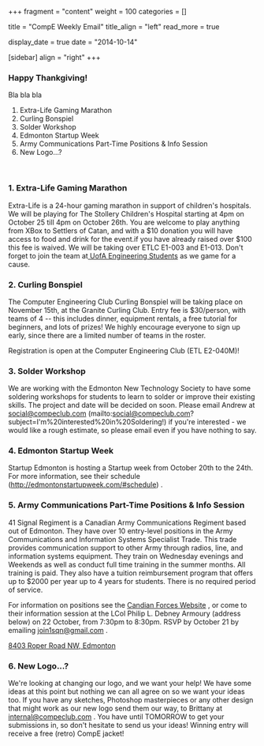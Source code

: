 
+++
fragment = "content"
weight = 100
categories = []

title = "CompE Weekly Email"
title_align = "left"
read_more = true

display_date = true
date = "2014-10-14" 

[sidebar]
  align = "right"
+++
    
### Happy Thankgiving!


Bla bla bla
1. Extra-Life Gaming Marathon
2. Curling Bonspiel
3. Solder Workshop
4. Edmonton Startup Week
5. Army Communications Part-Time Positions & Info Session
6. New Logo...?
</br>

### 1. Extra-Life Gaming Marathon
Extra-Life is a 24-hour gaming marathon in support of children's hospitals. We will be playing for The Stollery Children's Hospital starting at 4pm on October 25 till 4pm on October 26th. You are welcome to play anything from XBox to Settlers of Catan, and with a  $10 donation you will have access to food and drink for the event.if you have already raised over $100 this fee is waived. We will be taking over ETLC E1-003 and E1-013. Don't forget to join the  team at[ UofA Engineering Students](http://www.extra-life.org/index.cfm?fuseaction=donorDrive.team&teamID=16934) as we game for a cause.
</br>

### 2. Curling Bonspiel

The Computer Engineering Club Curling Bonspiel will be taking place on November 15th, at the Granite Curling Club. Entry fee is $30/person, with teams of 4 -- this includes dinner, equipment rentals, a free tutorial for beginners, and lots of prizes! We highly encourage everyone to sign up early, since there are a limited number of teams in the roster.

Registration is open at the Computer Engineering Club (ETL E2-040M)!
</br>

### 3. Solder Workshop

We are working with the Edmonton New Technology Society to have some soldering workshops for students to learn to solder or improve their existing skills. The project and date will be decided on soon. Please email Andrew at social@compeclub.com (mailto:social@compeclub.com?subject=I'm%20interested%20in%20Soldering!)  if you're interested - we would like a rough estimate, so please email even if you have nothing to say.
</br>

### 4. Edmonton Startup Week

Startup Edmonton is hosting a Startup week from October 20th to the 24th. For more information, see their schedule (http://edmontonstartupweek.com/#schedule) .
</br>

### 5. Army Communications Part-Time Positions & Info Session
41 Signal Regiment is a Canadian Army Communications Regiment based out of Edmonton. They have over 10 entry-level positions in the Army Communications and Information Systems Specialist Trade. This trade provides communication support to other Army through radios, line, and information systems equipment.  They train on Wednesday evenings and Weekends as well as conduct full time training in the summer months.  All training is paid.  They also have a tuition reimbursement program that offers up to $2000 per year up to 4 years for students.  There is no required period of service.

For information on positions see the [Candian Forces Website](http://www.forces.ca/en/job/armycommunicationandinformationsystemsspecialist-171#wtd) , or come to their information session at the LCol Philip L. Debney Armoury (address below) on 22 October, from 7:30pm to 8:30pm. RSVP by October 21 by emailing [join1sqn@gmail.com](mailto:join1sqn@gmail.com) .

[8403 Roper Road NW, Edmonton](https://goo.gl/maps/w6u9w)
</br>

### 6. New Logo...?

We're looking at changing our logo, and we want your help! We have some ideas at this point but nothing we can all agree on so we want your ideas too. If you have any sketches, Photoshop masterpieces or any other design that might work as our new logo send them our way, to Brittany at [internal@compeclub.com](mailto:internal@compeclub.com) . You have until TOMORROW to get your submissions in, so don't hesitate to send us your ideas! Winning entry will receive a free (retro) CompE jacket!

